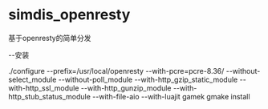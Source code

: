 # simdis_openresty
基于openresty的简单分发

--安装

./configure --prefix=/usr/local/openresty --with-pcre=pcre-8.36/ --without-select_module --without-poll_module --with-http_gzip_static_module --with-http_ssl_module --with-http_gunzip_module --with-http_stub_status_module  --with-file-aio --with-luajit
gamek
gmake install
